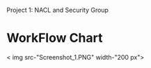 Project 1:  NACL and Security Group

<h1> WorkFlow Chart </h1>
< img src-"Screenshot_1.PNG" width-"200 px">